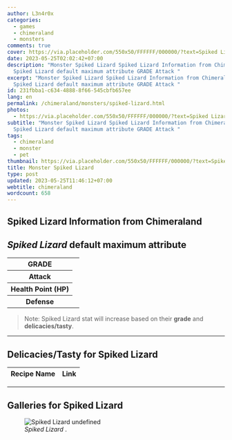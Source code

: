 ```yaml
---
author: L3n4r0x
categories:
  - games
  - chimeraland
  - monsters
comments: true
cover: https://via.placeholder.com/550x50/FFFFFF/000000/?text=Spiked Lizard
date: 2023-05-25T02:02:42+07:00
description: "Monster Spiked Lizard Spiked Lizard Information from Chimeraland
  Spiked Lizard default maximum attribute GRADE Attack "
excerpt: "Monster Spiked Lizard Spiked Lizard Information from Chimeraland
  Spiked Lizard default maximum attribute GRADE Attack "
id: 231fbba1-c634-4888-8f66-545cbfb657ee
lang: en
permalink: /chimeraland/monsters/spiked-lizard.html
photos:
  - https://via.placeholder.com/550x50/FFFFFF/000000/?text=Spiked Lizard
subtitle: "Monster Spiked Lizard Spiked Lizard Information from Chimeraland
  Spiked Lizard default maximum attribute GRADE Attack "
tags:
  - chimeraland
  - monster
  - pet
thumbnail: https://via.placeholder.com/550x50/FFFFFF/000000/?text=Spiked Lizard
title: Monster Spiked Lizard
type: post
updated: 2023-05-25T11:46:12+07:00
webtitle: chimeraland
wordcount: 658
---
```


<link
  rel="stylesheet"
  href="https://rawcdn.githack.com/dimaslanjaka/Web-Manajemen/870a349/css/bootstrap-5-3-0-alpha3-wrapper.css"
/>
<section id="bootstrap-wrapper">
  <div data-bs-theme="dark">
    <h2>Spiked Lizard Information from Chimeraland</h2>
    <h2 id="attribute"><i>Spiked Lizard</i> default maximum attribute</h2>
    <div class="row">
      <div class="col mb-2">
        <div class="card">
          <div class="card-body">
            <table>
              <tr>
                <th>GRADE</th>
                <td><br /></td>
              </tr>
              <tr>
                <th>Attack</th>
                <td></td>
              </tr>
              <tr>
                <th>Health Point (HP)</th>
                <td></td>
              </tr>
              <tr>
                <th>Defense</th>
                <td></td>
              </tr>
            </table>
          </div>
        </div>
      </div>
    </div>
    <blockquote class="bd-callout bd-callout-warning">
      Note: Spiked Lizard stat will increase based on their <b>grade</b> and
      <b>delicacies/tasty</b>.
    </blockquote>
    <hr />
    <h2 id="delicacies">Delicacies/Tasty for Spiked Lizard</h2>
    <div class="card">
      <div class="card-body">
        <div class="table-responsive">
          <table class="table table-striped">
            <thead>
              <tr>
                <th>Recipe Name</th>
                <th>Link</th>
              </tr>
            </thead>
            <tbody></tbody>
          </table>
        </div>
      </div>
    </div>
    <hr />
    <div id="gallery">
      <h2>Galleries for Spiked Lizard</h2>
      <div class="row">
        <div class="col-lg-6 col-12">
          <figure>
            <img
              src="https://www.webmanajemen.com/undefined"
              alt="Spiked Lizard undefined"
            />
            <figcaption style="word-wrap: break-word">
              <i>Spiked Lizard</i> .
            </figcaption>
          </figure>
        </div>
      </div>
    </div>
  </div>
</section>